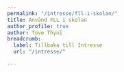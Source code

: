 ```yaml
---
permalink: "/intresse/fll-i-skolan/"
title: Använd FLL i skolan
author_profile: true
author: Tove Thyni
breadcrumb:
  label: Tillbaka till Intresse
  url: "/intresse/"

---
```

